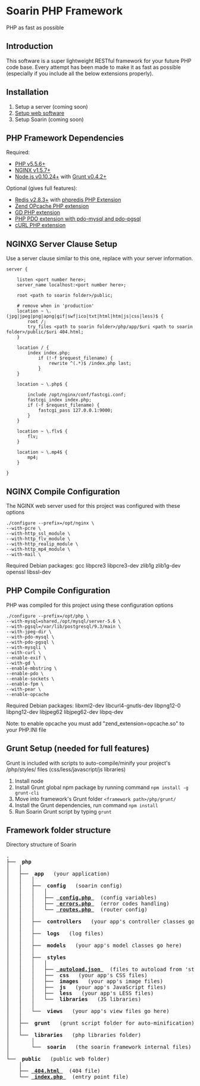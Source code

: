 Soarin PHP Framework
===========================
PHP as fast as possible

Introduction
-----------------------------

This software is a super lightweight RESTful framework for your future PHP code base. Every attempt has been made to make it as fast as possible (especially if you include all the below extensions properly).

Installation
-----------------------------

1. Setup a server (coming soon)
2. [Setup web software](https://github.com/charleshross/soarin/wiki/Setup-web-server)
3. Setup Soarin (coming soon)

PHP Framework Dependencies
-----------------------------

Required:

* [PHP v5.5.6+](http://www.php.net/)
* [NGINX v1.5.7+](http://nginx.org/)
* [Node.js v0.10.24+](http://www.nodejs.org) with [Grunt v0.4.2+](http://gruntjs.com/)

Optional (gives full features):

* [Redis v2.8.3+](http://redis.io/) with [phpredis PHP Extension](https://github.com/nicolasff/phpredis)
* [Zend OPcache PHP extension](http://us2.php.net/opcache)
* [GD PHP extension](http://php.net/manual/en/book.image.php)
* [PHP PDO extension with pdo-mysql and pdo-pgsql](http://www.php.net/manual/en/book.pdo.php)
* [cURL PHP extension](http://php.net/manual/en/book.curl.php)

NGINXG Server Clause Setup
-----------------------------
Use a server clause similar to this one, replace <items like this> with your server information.
	
	server {

		listen <port number here>;
		server_name localhost:<port number here>;
		
		root <path to soarin folder>/public;
	    
		# remove when in 'production'
		location ~ \.(jpg|jpeg|png|apng|gif|swf|ico|txt|html|htm|js|css|less)$ {
			root /;
			try_files <path to soarin folder>/php/app/$uri <path to soarin folder>/public/$uri 404.html;
		}
		
		location / {
			index index.php;
				if (!-f $request_filename) {
					rewrite ^(.*)$ /index.php last;
				}
		}

		location ~ \.php$ {

			include /opt/nginx/conf/fastcgi.conf;
			fastcgi_index index.php;
			if (-f $request_filename) {
				fastcgi_pass 127.0.0.1:9000;
			}
		}
		
		location ~ \.flv$ {
			flv;
		}
		
		location ~ \.mp4$ {
			mp4;
		}

	}

NGINX Compile Configuration
-----------------------------
The NGINX web server used for this project was configured with these options

	./configure --prefix=/opt/nginx \
	--with-pcre \
	--with-http_ssl_module \
	--with-http_flv_module \
	--with-http_realip_module \
	--with-http_mp4_module \
	--with-mail \

Required Debian packages: gcc libpcre3 libpcre3-dev zlib1g zlib1g-dev openssl libssl-dev

PHP Compile Configuration
-----------------------------
PHP was compiled for this project using these configuration options

	./configure --prefix=/opt/php \
	--with-mysql=shared,/opt/mysql/server-5.6 \
	--with-pgsql=/var/lib/postgresql/9.3/main \
	--with-jpeg-dir \
	--with-pdo-mysql \
	--with-pdo-pgsql \
	--with-mysqli \
	--with-curl \
	--enable-exif \
	--with-gd \
	--enable-mbstring \
	--enable-pdo \
	--enable-sockets \
	--enable-fpm \
	--with-pear \
	--enable-opcache

Required Debian packages: libxml2-dev libcurl4-gnutls-dev libpng12-0 libpng12-dev libjpeg62 libjpeg62-dev libpq-dev

Note: to enable opcache you must add "zend_extension=opcache.so" to your PHP.INI file

Grunt Setup (needed for full features)
-----------------------------
Grunt is included with scripts to auto-compile/minify your project's /php/styles/ files (css/less/javascript/js libraries)

1. Install node
2. Install Grunt global npm package by running command `npm install -g grunt-cli`
3. Move into framework's Grunt folder `<framework path>/php/grunt/`
4. Install the Grunt dependencies, run command `npm install`
5. Run Soarin Grunt script by typing `grunt`

Framework folder structure
-----------------------------
Directory structure of Soarin

<pre>
.
├── <b> php </b>
│   │   
│   ├── <b> app </b>  (your application)
│   │   │   
│   │   ├── <b> config </b>  (soarin config)
│   │   │   │   
│   │   │   ├── <b><u> config.php </u></b>  (config variables)
│   │   │   ├── <b><u> errors.php </u></b>  (error codes handling)
│   │   │   └── <b><u> routes.php </u></b>  (router config)
│   │   │   
│   │   ├── <b> controllers </b>  (your app's controller classes go here)
│   │   │   
│   │   ├── <b> logs </b>  (log files)
│   │   │   
│   │   ├── <b> models </b>  (your app's model classes go here)
│   │   │   
│   │   ├── <b> styles </b>
│   │   │   │
│   │   │   ├── <b><u> autoload.json </u></b>  (files to autoload from 'styles/libraries' folder)
│   │   │   ├── <b> css </b>  (your app's CSS files)
│   │   │   ├── <b> images </b>  (your app's image files)
│   │   │   ├── <b> js </b>  (your app's JavaScript files)
│   │   │   ├── <b> less </b>  (your app's LESS files)
│   │   │   └── <b> libraries </b>  (JS libraries)
│   │   │   
│   │   └── <b> views </b>  (your app's view files go here)
│   │   
│   ├── <b> grunt </b>  (grunt script folder for auto-minification)
│   │   
│   └── <b> libraries </b>  (php libraries folder)
│       │  
│       └── <b> soarin </b>  (the soarin framework internal files)
│   
└── <b> public </b>  (public web folder)
    │  
    ├── <b><u> 404.html </u></b>  (404 file)
    └── <b><u> index.php </u></b>  (entry point file)

</pre>